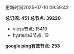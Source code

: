 更新时间2025-07-10 09:59:42

**总订阅: 451**
**总节点: 39220**
- vless节点: 15419
- hysteria2节点: 10

**google ping有效节点: 253**
